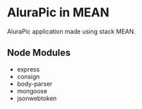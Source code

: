 # AluraPic in MEAN

AluraPic application made using stack MEAN.

## Node Modules
* express
* consign
* body-parser
* mongoose
* jsonwebtoken
